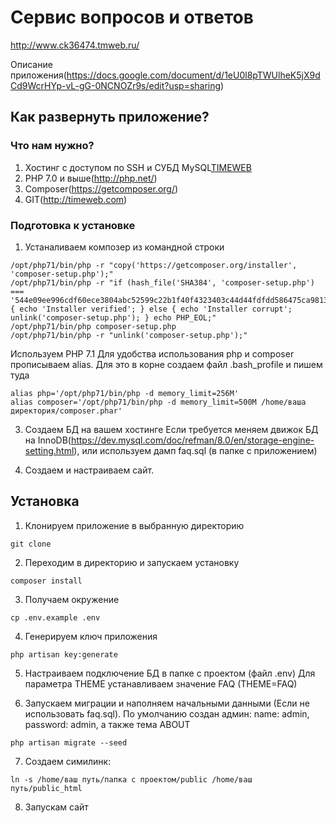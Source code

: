 # Сервис вопросов и ответов

http://www.ck36474.tmweb.ru/

Описание приложения(https://docs.google.com/document/d/1eU0l8pTWUlheK5jX9dCd9WcrHYp-vL-gG-0NCNOZr9s/edit?usp=sharing)

## Как развернуть приложение?

### Что нам нужно?
1. Хостинг с доступом по SSH и СУБД MySQL[TIMEWEB](http://timeweb.com)
2. PHP 7.0 и выше(http://php.net/)
3. Composer(https://getcomposer.org/)
4. GIT(http://timeweb.com)

### Подготовка к установке  

1. Устаналиваем композер из командной строки

```
/opt/php71/bin/php -r "copy('https://getcomposer.org/installer', 'composer-setup.php');"
/opt/php71/bin/php -r "if (hash_file('SHA384', 'composer-setup.php') === '544e09ee996cdf60ece3804abc52599c22b1f40f4323403c44d44fdfdd586475ca9813a858088ffbc1f233e9b180f061') { echo 'Installer verified'; } else { echo 'Installer corrupt'; unlink('composer-setup.php'); } echo PHP_EOL;"
/opt/php71/bin/php composer-setup.php
/opt/php71/bin/php -r "unlink('composer-setup.php');"
```

Используем PHP 7.1 Для удобства  использования php и composer прописываем alias. Для это в корне создаем файл .bash_profile и пишем туда

```
alias php='/opt/php71/bin/php -d memory_limit=256M'
alias composer='/opt/php71/bin/php -d memory_limit=500M /home/ваша директория/composer.phar'
```

3. Создаем БД на вашем хостинге
   Если требуется меняем движок БД на InnoDB(https://dev.mysql.com/doc/refman/8.0/en/storage-engine-setting.html), или используем дамп faq.sql (в папке с приложением)

4. Создаем и настраиваем сайт.

## Установка

1. Клонируем приложение в выбранную директорию

```
git clone
```

2. Переходим в директорию и запускаем установку

```
composer install
```

3. Получаем окружение

```
cp .env.example .env
```

4. Генерируем ключ приложения

```
php artisan key:generate
```

5. Настраиваем подключение БД в папке с проектом (файл .env)
Для параметра THEME устанавливаем значение FAQ (THEME=FAQ)

6. Запускаем миграции и наполняем начальными данными (Если не использовать faq.sql).
По умолчанию создан админ: name: admin, password: admin,  а также тема ABOUT
```
php artisan migrate --seed
```
7. Создаем симилинк:

```
ln -s /home/ваш путь/папка с проектом/public /home/ваш путь/public_html
```

8. Запускам сайт
